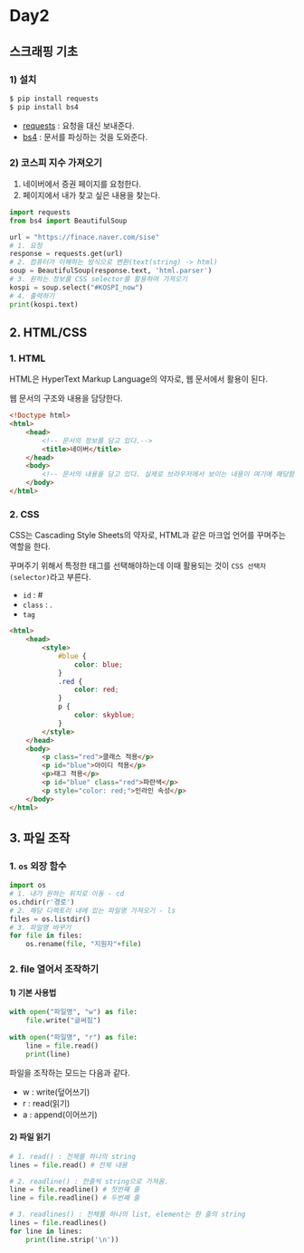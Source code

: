 # Day2

## 스크래핑 기초

### 1) 설치

```powershell
$ pip install requests
$ pip install bs4
```

* [requests](http://docs.python-requests.org/en/master/) : 요청을 대신 보내준다.
* [bs4](https://www.crummy.com/software/BeautifulSoup/bs4/doc/) : 문서를 파싱하는 것을 도와준다. 

### 2) 코스피 지수 가져오기

1. 네이버에서 증권 페이지를 요청한다. 
2. 페이지에서 내가 찾고 싶은 내용을 찾는다.

```python
import requests
from bs4 import BeautifulSoup

url = "https://finace.naver.com/sise"
# 1. 요청
response = requests.get(url)
# 2. 컴퓨터가 이해하는 방식으로 변환(text(string) -> html)
soup = BeautifulSoup(response.text, 'html.parser')
# 3. 원하는 정보를 CSS selector를 활용하여 가져오기
kospi = soup.select("#KOSPI_now")
# 4. 출력하기
print(kospi.text)
```



## 2. HTML/CSS 

### 1. HTML

HTML은 HyperText Markup Language의 약자로, 웹 문서에서 활용이 된다. 

웹 문서의 구조와 내용을 담당한다. 

```html
<!Doctype html>
<html>
    <head>
        <!-- 문서의 정보를 담고 있다.-->
        <title>네이버</title>
    </head>
    <body>
        <!-- 문서의 내용을 담고 있다. 실제로 브라우저에서 보이는 내용이 여기에 해당함. -->
    </body>
</html>
```

### 2. CSS

CSS는 Cascading Style Sheets의 약자로, HTML과 같은 마크업 언어를 꾸며주는 역할을 한다. 

꾸며주기 위해서 특정한 태그를 선택해야하는데 이때 활용되는 것이 `CSS 선택자(selector)`라고 부른다. 

* `id` : #
* `class` : .
* `tag`

```html
<html>
    <head>
        <style>
            #blue {
                color: blue;
            }
            .red {
                color: red;
            }
            p {
                color: skyblue;
            }
        </style>
    </head>
    <body>
        <p class="red">클래스 적용</p>
        <p id="blue">아이디 적용</p>
        <p>태그 적용</p>
        <p id="blue" class="red">파란색</p>
        <p style="color: red;">인라인 속성</p>
    </body>
</html>
```



## 3. 파일 조작

### 1.  `os` 외장 함수

```python
import os
# 1. 내가 원하는 위치로 이동 - cd
os.chdir(r'경로')
# 2. 해당 디렉토리 내에 있는 파일명 가져오기 - ls
files = os.listdir()
# 3. 파일명 바꾸기
for file in files:
    os.rename(file, "지원자"+file)
```



### 2.  file 열어서 조작하기

#### 1) 기본 사용법 

```python
with open("파일명", "w") as file:
    file.write("글써짐")
    
with open("파일명", "r") as file:
    line = file.read()
    print(line)
```

파일을 조작하는 모드는 다음과 같다. 

*  w : write(덮어쓰기)
* r : read(읽기)
* a : append(이어쓰기)

#### 2) 파일 읽기

```python
# 1. read() : 전체를 하나의 string
lines = file.read() # 전체 내용

# 2. readline() : 한줄씩 string으로 가져옴.
line = file.readline() # 첫번째 줄
line = file.readline() # 두번째 줄

# 3. readlines() : 전체를 하나의 list, element는 한 줄의 string
lines = file.readlines()
for line in lines:
    print(line.strip('\n'))
```





